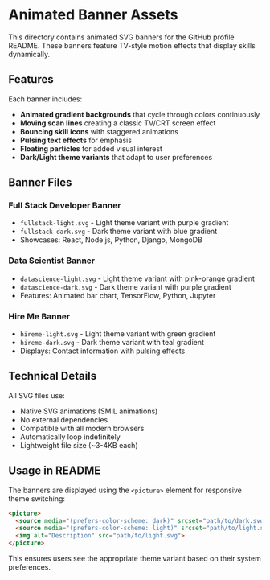 # Animated Banner Assets

This directory contains animated SVG banners for the GitHub profile README. These banners feature TV-style motion effects that display skills dynamically.

## Features

Each banner includes:
- **Animated gradient backgrounds** that cycle through colors continuously
- **Moving scan lines** creating a classic TV/CRT screen effect
- **Bouncing skill icons** with staggered animations
- **Pulsing text effects** for emphasis
- **Floating particles** for added visual interest
- **Dark/Light theme variants** that adapt to user preferences

## Banner Files

### Full Stack Developer Banner
- `fullstack-light.svg` - Light theme variant with purple gradient
- `fullstack-dark.svg` - Dark theme variant with blue gradient
- Showcases: React, Node.js, Python, Django, MongoDB

### Data Scientist Banner
- `datascience-light.svg` - Light theme variant with pink-orange gradient
- `datascience-dark.svg` - Dark theme variant with purple gradient
- Features: Animated bar chart, TensorFlow, Python, Jupyter

### Hire Me Banner
- `hireme-light.svg` - Light theme variant with green gradient
- `hireme-dark.svg` - Dark theme variant with teal gradient
- Displays: Contact information with pulsing effects

## Technical Details

All SVG files use:
- Native SVG animations (SMIL animations)
- No external dependencies
- Compatible with all modern browsers
- Automatically loop indefinitely
- Lightweight file size (~3-4KB each)

## Usage in README

The banners are displayed using the `<picture>` element for responsive theme switching:

```html
<picture>
  <source media="(prefers-color-scheme: dark)" srcset="path/to/dark.svg">
  <source media="(prefers-color-scheme: light)" srcset="path/to/light.svg">
  <img alt="Description" src="path/to/light.svg">
</picture>
```

This ensures users see the appropriate theme variant based on their system preferences.
